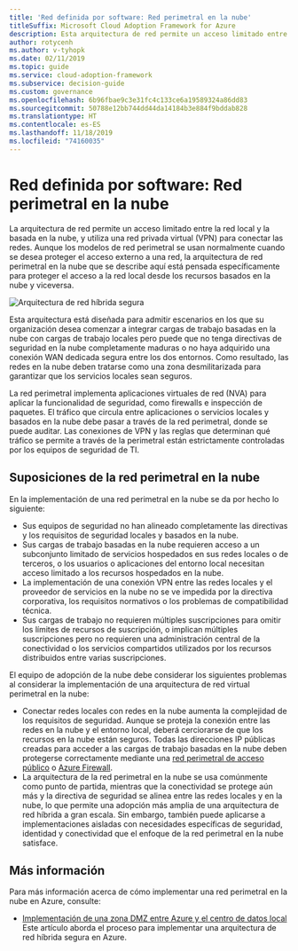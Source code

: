 ```yaml
---
title: 'Red definida por software: Red perimetral en la nube'
titleSuffix: Microsoft Cloud Adoption Framework for Azure
description: Esta arquitectura de red permite un acceso limitado entre la red local y las redes basadas en la nube.
author: rotycenh
ms.author: v-tyhopk
ms.date: 02/11/2019
ms.topic: guide
ms.service: cloud-adoption-framework
ms.subservice: decision-guide
ms.custom: governance
ms.openlocfilehash: 6b96fbae9c3e31fc4c133ce6a19589324a86dd83
ms.sourcegitcommit: 50788e12bb744dd44da14184b3e884f9bddab828
ms.translationtype: HT
ms.contentlocale: es-ES
ms.lasthandoff: 11/18/2019
ms.locfileid: "74160035"
---
```

# <a name="software-defined-networking-cloud-dmz"></a>Red definida por software: Red perimetral en la nube

La arquitectura de red permite un acceso limitado entre la red local y la basada en la nube, y utiliza una red privada virtual (VPN) para conectar las redes. Aunque los modelos de red perimetral se usan normalmente cuando se desea proteger el acceso externo a una red, la arquitectura de red perimetral en la nube que se describe aquí está pensada específicamente para proteger el acceso a la red local desde los recursos basados en la nube y viceversa.

![Arquitectura de red híbrida segura](https://docs.microsoft.com/azure/architecture/reference-architectures/dmz/images/dmz-private.png)

Esta arquitectura está diseñada para admitir escenarios en los que su organización desea comenzar a integrar cargas de trabajo basadas en la nube con cargas de trabajo locales pero puede que no tenga directivas de seguridad en la nube completamente maduras o no haya adquirido una conexión WAN dedicada segura entre los dos entornos. Como resultado, las redes en la nube deben tratarse como una zona desmilitarizada para garantizar que los servicios locales sean seguros.

La red perimetral implementa aplicaciones virtuales de red (NVA) para aplicar la funcionalidad de seguridad, como firewalls e inspección de paquetes. El tráfico que circula entre aplicaciones o servicios locales y basados en la nube debe pasar a través de la red perimetral, donde se puede auditar. Las conexiones de VPN y las reglas que determinan qué tráfico se permite a través de la perimetral están estrictamente controladas por los equipos de seguridad de TI.

## <a name="cloud-dmz-assumptions"></a>Suposiciones de la red perimetral en la nube

En la implementación de una red perimetral en la nube se da por hecho lo siguiente:

- Sus equipos de seguridad no han alineado completamente las directivas y los requisitos de seguridad locales y basados en la nube.
- Sus cargas de trabajo basadas en la nube requieren acceso a un subconjunto limitado de servicios hospedados en sus redes locales o de terceros, o los usuarios o aplicaciones del entorno local necesitan acceso limitado a los recursos hospedados en la nube.
- La implementación de una conexión VPN entre las redes locales y el proveedor de servicios en la nube no se ve impedida por la directiva corporativa, los requisitos normativos o los problemas de compatibilidad técnica.
- Sus cargas de trabajo no requieren múltiples suscripciones para omitir los límites de recursos de suscripción, o implican múltiples suscripciones pero no requieren una administración central de la conectividad o los servicios compartidos utilizados por los recursos distribuidos entre varias suscripciones.

El equipo de adopción de la nube debe considerar los siguientes problemas al considerar la implementación de una arquitectura de red virtual perimetral en la nube:

- Conectar redes locales con redes en la nube aumenta la complejidad de los requisitos de seguridad. Aunque se proteja la conexión entre las redes en la nube y el entorno local, deberá cerciorarse de que los recursos en la nube están seguros. Todas las direcciones IP públicas creadas para acceder a las cargas de trabajo basadas en la nube deben protegerse correctamente mediante una [red perimetral de acceso público](https://docs.microsoft.com/azure/architecture/reference-architectures/dmz/secure-vnet-dmz?toc=https://docs.microsoft.com/azure/cloud-adoption-framework/toc.json&bc=https://docs.microsoft.com/azure/cloud-adoption-framework/_bread/toc.json) o [Azure Firewall](https://docs.microsoft.com/azure/firewall).
- La arquitectura de la red perimetral en la nube se usa comúnmente como punto de partida, mientras que la conectividad se protege aún más y la directiva de seguridad se alinea entre las redes locales y en la nube, lo que permite una adopción más amplia de una arquitectura de red híbrida a gran escala. Sin embargo, también puede aplicarse a implementaciones aisladas con necesidades específicas de seguridad, identidad y conectividad que el enfoque de la red perimetral en la nube satisface.

## <a name="learn-more"></a>Más información

Para más información acerca de cómo implementar una red perimetral en la nube en Azure, consulte:

- [Implementación de una zona DMZ entre Azure y el centro de datos local](https://docs.microsoft.com/azure/architecture/reference-architectures/dmz/secure-vnet-hybrid) Este artículo aborda el proceso para implementar una arquitectura de red híbrida segura en Azure.
